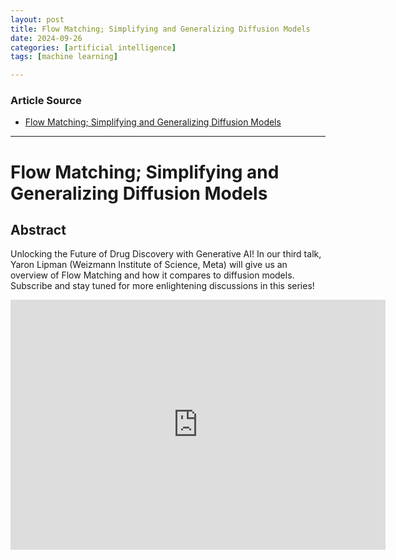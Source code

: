 ```yaml
---
layout: post
title: Flow Matching; Simplifying and Generalizing Diffusion Models
date: 2024-09-26
categories: [artificial intelligence]
tags: [machine learning]

---
```


### Article Source


* [Flow Matching; Simplifying and Generalizing Diffusion Models](https://www.youtube.com/watch?v=5ZSwYogAxYg)

---



# Flow Matching; Simplifying and Generalizing Diffusion Models


## Abstract

Unlocking the Future of Drug Discovery with Generative AI!
In our third talk, Yaron Lipman (Weizmann Institute of Science, Meta) will give us an overview of Flow Matching and how it compares to diffusion models. Subscribe and stay tuned for more enlightening discussions in this series!


<iframe width="600" height="400" src="https://www.youtube.com/embed/5ZSwYogAxYg?si=6fRZXEVfnF-F080v" title="YouTube video player" frameborder="0" allow="accelerometer; autoplay; clipboard-write; encrypted-media; gyroscope; picture-in-picture; web-share" referrerpolicy="strict-origin-when-cross-origin" allowfullscreen></iframe>